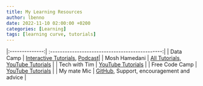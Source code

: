 ```yaml
---
title: My Learning Resources
author: lbenno
date: 2022-11-10 02:00:00 +0200
categories: [Learning]
tags: [learning curve, tutorials]
---
```

|:--------------:| :----------------------------------------------:| 
| Data Camp  | [Interactive Tutorials](https://app.datacamp.com/learn),   [Podcast](https://www.datacamp.com/podcast)|
| Mosh Hamedani | [All Tutorials](https://codewithmosh.com),   [YouTube Tutorials](https://www.youtube.com/user/programmingwithmosh) |
| Tech with Tim | [YouTube Tutorials](https://www.youtube.com/c/TechWithTim) |
| Free Code Camp  | [YouTube Tutorials](https://www.youtube.com/c/Freecodecamp) |
| My mate Mic  | [GitHub](https://github.com/mdaizovi),  Support, encouragement and advice |